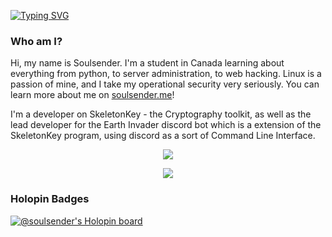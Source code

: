 [![Typing SVG](https://readme-typing-svg.herokuapp.com?color=F7F7F7&lines=What+am+I%3F;I'm+a+hacker;I'm+a+programmer;I'm+a+sys+admin)](https://git.io/typing-svg)
  
<body>
  
### **Who am I?**
<p align="center">
  <p>Hi, my name is Soulsender. I'm a student in Canada learning about everything from python, to server administration, to web hacking. Linux is a passion of mine, and I take my operational security very seriously. You can learn more about me on <a href="https://soulsender.github.io">soulsender.me</a>!

I'm a developer on SkeletonKey - the Cryptography toolkit, as well as the lead developer for the Earth Invader discord bot which is a extension of the SkeletonKey program, using discord as a sort of Command Line Interface.

<p align="center">
<!-- This is for the fire-streak -->
<img src="https://github-readme-streak-stats.herokuapp.com?user=Soulsender&theme=dark&currStreakNum=650BEF&fire=0BDAEF&currStreakLabel=888888&dates=FFFFFF&background=000000&ring=FFFFFF&stroke=650BEF&sideNums=FFFFFF&sideLabels=888888&border=FFFFFF">
</a>
<!-- This is for the stats -->
<p align="center">
<img src="https://github-readme-stats.vercel.app/api?username=Soulsender&count_private=true&show_icons=true&title_color=ffffff&icon_color=650BEF&text_color=888888FF&bg_color=000000">
</a>

### Holopin Badges
[![@soulsender's Holopin board](https://holopin.me/soulsender)](https://holopin.io/@soulsender)
